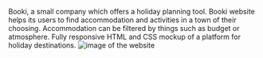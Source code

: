 Booki, a small company which offers a holiday planning tool. Booki website helps its users to find accommodation and activities in a town of their choosing. Accommodation can be filtered by things such as budget or atmosphere.
Fully responsive HTML and CSS mockup of a platform for holiday destinations. 
<img src="[https://repository-images.githubusercontent.com/406254008/60fe64ca-0d58-4ac0-9e0a-23a960ab7383](https://camillelinan.com/static/media/bookiCover.32bd9c6b6e4077fcd096.webp)" alt="image of the website"/>
